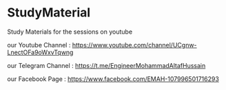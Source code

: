 # StudyMaterial
Study Materials for the sessions on youtube

our Youtube Channel : https://www.youtube.com/channel/UCgnw-LnectOFa9oWxvTqwng

 
our Telegram Channel : https://t.me/EngineerMohammadAltafHussain


our Facebook Page : https://www.facebook.com/EMAH-107996501716293 
